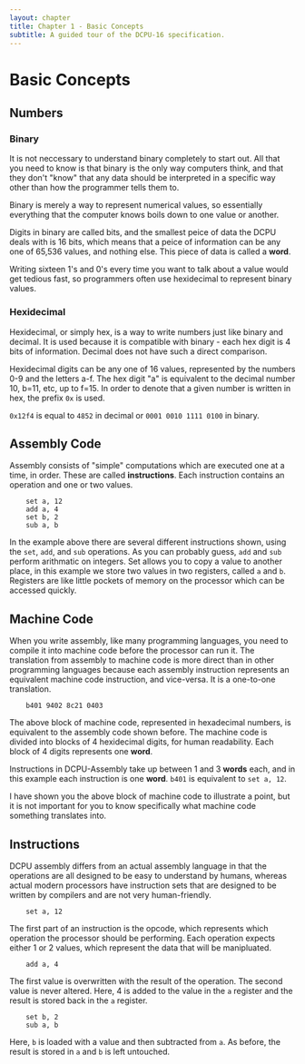 ```yaml
---
layout: chapter
title: Chapter 1 - Basic Concepts
subtitle: A guided tour of the DCPU-16 specification.
---
```


# Basic Concepts

## Numbers 
### Binary
It is not neccessary to understand binary completely to start out. All that you need to know is that binary is the only way computers think, and that they don't "know" that any data should be interpreted in a specific way other than how the programmer tells them to. 

Binary is merely a way to represent numerical values, so essentially everything that the computer knows boils down to one value or another.

Digits in binary are called bits, and the smallest peice of data the DCPU deals with is 16 bits, which means that a peice of information can be any one of 65,536 values, and nothing else. This piece of data is called a **word**.

Writing sixteen 1's and 0's every time you want to talk about a value would get tedious fast, so programmers often use hexidecimal to represent binary values.

### Hexidecimal
Hexidecimal, or simply hex, is a way to write numbers just like binary and decimal. It is used because it is compatible with binary - each hex digit is 4 bits of information. Decimal does not have such a direct comparison.

Hexidecimal digits can be any one of 16 values, represented by the numbers 0-9 and the letters a-f. The hex digit "a" is equivalent to the decimal number 10, b=11, etc, up to f=15. In order to denote that a given number is written in hex, the prefix ```0x``` is used. 

```0x12f4``` is equal to ```4852``` in decimal or ```0001 0010 1111 0100``` in binary.

## Assembly Code

Assembly consists of "simple" computations which are executed one at a time, in order. These are called **instructions**. Each instruction contains an operation and one or two values. 

```
	set a, 12
	add a, 4
	set b, 2
	sub a, b
```

In the example above there are several different instructions shown, using the ```set```, ```add```, and ```sub``` operations. As you can probably guess, ```add``` and ```sub``` perform arithmatic on integers. Set allows you to copy a value to another place, in this example we store two values in two registers, called ```a``` and ```b```. Registers are like little pockets of memory on the processor which can be accessed quickly.

## Machine Code

When you write assembly, like many programming languages, you need to compile it into machine code before the processor can run it. The translation from assembly to machine code is more direct than in other programming languages because each assembly instruction represents an equivalent machine code instruction, and vice-versa. It is a one-to-one translation. 

```
	b401 9402 8c21 0403
```
The above block of machine code, represented in hexadecimal numbers, is equivalent to the assembly code shown before. The machine code is divided into blocks of 4 hexidecimal digits, for human readability. Each block of 4 digits represents one **word**.

Instructions in DCPU-Assembly take up between 1 and 3 **words** each, and in this example each instruction is one **word**. ```b401``` is equivalent to ```set a, 12```.

I have shown you the above block of machine code to illustrate a point, but it is not important for you to know specifically what machine code something translates into.

## Instructions
DCPU assembly differs from an actual assembly language in that the operations are all designed to be easy to understand by humans, whereas actual modern processors have instruction sets that are designed to be written by compilers and are not very human-friendly.

```
	set a, 12
```
The first part of an instruction is the opcode, which represents which operation the processor should be performing. Each operation expects either 1 or 2 values, which represent the data that will be manipluated.

```
	add a, 4
```
The first value is overwritten with the result of the operation. The second value is never altered. Here, 4 is added to the value in the ```a``` register and the result is stored back in the ```a``` register.

```
	set b, 2
	sub a, b
```
Here, ```b``` is loaded with a value and then subtracted from ```a```. As before, the result is stored in ```a``` and ```b``` is left untouched.